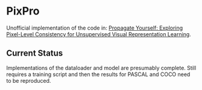 # PixPro

Unofficial implementation of the code in: [Propagate Yourself: Exploring Pixel-Level Consistency for Unsupervised Visual Representation Learning](https://arxiv.org/abs/2011.10043).

## Current Status

Implementations of the dataloader and model are presumably complete. Still requires a training script and then the results for PASCAL and COCO need to be reproduced.
